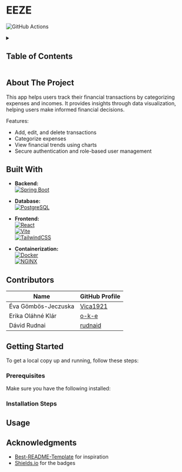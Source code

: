 # EEZE

![GitHub Actions]([https://github.com/github/docs/actions/workflows/main.yml](https://github.com/rudnaid/spendeeze/blob/development/docker-compose.yaml)/badge.svg?event=push)

<details>
<summary><h2>Table of Contents</h2></summary>
  
- [About the Project](#about-the-project)
- [Built With](#built-with)
- [Contributors](#contributors)
- [Getting Started](#getting-started)
  - [Prerequisites](#prerequisites)
  - [Installation Steps](#installation-steps)
- [Usage](#usage)
- [Acknowledgments](#acknowledgments)
  
</details>


## About The Project

This app helps users track their financial transactions by categorizing expenses and incomes.
It provides insights through data visualization, helping users make informed financial decisions.

Features:
- Add, edit, and delete transactions
- Categorize expenses
- View financial trends using charts
- Secure authentication and role-based user management
  
  
## Built With

- **Backend:**  
  [![Spring Boot](https://img.shields.io/badge/Spring%20Boot-6DB33F?style=for-the-badge&logo=spring&logoColor=white)](https://spring.io/projects/spring-boot)

- **Database:**  
  [![PostgreSQL](https://img.shields.io/badge/PostgreSQL-4169E1?style=for-the-badge&logo=postgresql&logoColor=white)](https://www.postgresql.org/)

- **Frontend:**  
  [![React](https://img.shields.io/badge/React-20232A?style=for-the-badge&logo=react&logoColor=61DAFB)](https://reactjs.org/)  
  [![Vite](https://img.shields.io/badge/Vite-646CFF?style=for-the-badge&logo=vite&logoColor=white)](https://vitejs.dev/)  
  [![TailwindCSS](https://img.shields.io/badge/TailwindCSS-06B6D4?style=for-the-badge&logo=tailwindcss&logoColor=white)](https://tailwindcss.com/)

- **Containerization:**  
  [![Docker](https://img.shields.io/badge/Docker-2496ED?style=for-the-badge&logo=docker&logoColor=white)](https://www.docker.com/)  
  [![NGINX](https://img.shields.io/badge/NGINX-009639?style=for-the-badge&logo=nginx&logoColor=white)](https://www.nginx.com/)


## Contributors

| Name          | GitHub Profile |
|--------------|---------------|
| Éva Gömbös-Jeczuska  | [Vica1921](https://github.com/Vica1921) |
| Erika Oláhné Klár | [o-k-e](https://github.com/o-k-e) |
| Dávid Rudnai | [rudnaid](https://github.com/rudnaid) |


## Getting Started

To get a local copy up and running, follow these steps:


### Prerequisites
Make sure you have the following installed:


### Installation Steps

## Usage

## Acknowledgments

- [Best-README-Template](https://github.com/othneildrew/Best-README-Template) for inspiration
- [Shields.io](https://shields.io/) for the badges

